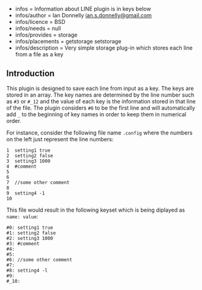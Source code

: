 - infos = Information about LINE plugin is in keys below
- infos/author = Ian Donnelly <ian.s.donnelly@gmail.com>
- infos/licence = BSD
- infos/needs = null
- infos/provides = storage
- infos/placements = getstorage setstorage
- infos/description = Very simple storage plug-in which stores each line from a file as a key

## Introduction ##

This plugin is designed to save each line from input as a key. The
keys are stored in an array. The key names are determined by the 
line number such as `#3` or `#_12` and the value of each key 
is the information stored in that line of the file. The plugin considers
`#0` to be the first line and will automatically add `_` to the beginning
of key names in order to keep them in numerical order.  

For instance, consider the following file name `.config` where the 
numbers on the left just represent the line numbers:

    1  setting1 true
    2  setting2 false
    3  setting3 1000
    4  #comment
    5
    6
    7  //some other comment
    8
    9  setting4 -1
    10 

This file would result in the following keyset which is being diplayed as
`name: value`:

    #0: setting1 true
    #1: setting2 false
    #2: setting3 1000
    #3: #comment
    #4:
    #5:
    #6: //some other comment
    #7:
    #8: setting4 -l
    #9:
    #_10:
